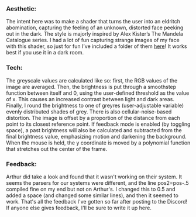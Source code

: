 ### Aesthetic:
The intent here was to make a shader that turns the user into an eldritch abomination, capturing the feeling of an unknown, distorted face peeking out in the dark. The style is majorly inspired by Alex Kister’s The Mandela Catalogue series. I had a lot of fun capturing strange images of my face with this shader, so just for fun I’ve included a folder of them [here](https://github.com/StinkyMilo/IMGD4099/tree/main/Assignment2/Images)! It works best if you use it in a dark room.

### Tech:
The greyscale values are calculated like so: first, the RGB values of the image are averaged. Then, the brightness is put through a smoothstep function between itself and 0, using the user-defined threshold as the value of x. This causes an increased contrast between light and dark areas. Finally, I round the brightness to one of greyres (user-adjustable variable) evenly distributed shades of grey. There is also cellular-noise-based distortion. The image is offset by a proportion of the distance from each point to its closest reference point. If feedback mode is enabled (by toggling space), a past brightness will also be calculated and subtracted from the final brightness value, emphasizing motion and darkening the background. When the mouse is held, the y coordinate is moved by a polynomial function that stretches out the center of the frame.

### Feedback:
Arthur did take a look and found that it wasn't working on their system. It seems the parsers for our systems were different, and the line pos2=pos-.5 compiled fine on my end but not on Arthur's. I changed this to 0.5 and added a space (and changed some similar lines), and then it seemed to work. That's all the feedback I've gotten so far after posting to the Discord! If anyone else gives feedback, I'll be sure to write it up here.
